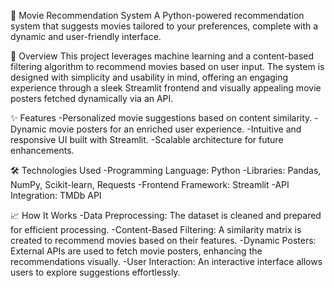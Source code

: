 🎥 Movie Recommendation System
A Python-powered recommendation system that suggests movies tailored to your preferences, complete with a dynamic and user-friendly interface.

🚀 Overview
This project leverages machine learning and a content-based filtering algorithm to recommend movies based on user input. The system is designed with simplicity and usability in mind, offering an engaging experience through a sleek Streamlit frontend and visually appealing movie posters fetched dynamically via an API.

✨ Features
-Personalized movie suggestions based on content similarity.
-Dynamic movie posters for an enriched user experience.
-Intuitive and responsive UI built with Streamlit.
-Scalable architecture for future enhancements.

🛠️ Technologies Used
-Programming Language: Python
-Libraries: Pandas, NumPy, Scikit-learn, Requests
-Frontend Framework: Streamlit
-API Integration: TMDb API 

📈 How It Works
-Data Preprocessing: The dataset is cleaned and prepared for efficient processing.
-Content-Based Filtering: A similarity matrix is created to recommend movies based on their features.
-Dynamic Posters: External APIs are used to fetch movie posters, enhancing the recommendations visually.
-User Interaction: An interactive interface allows users to explore suggestions effortlessly.
